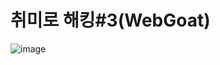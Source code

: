 <h1>취미로 해킹#3(WebGoat)</h1>

![image](https://github.com/Bottomdeal/WebGoat/assets/120577570/4526fda9-b6e2-4cb9-8ece-905283cd7480)
